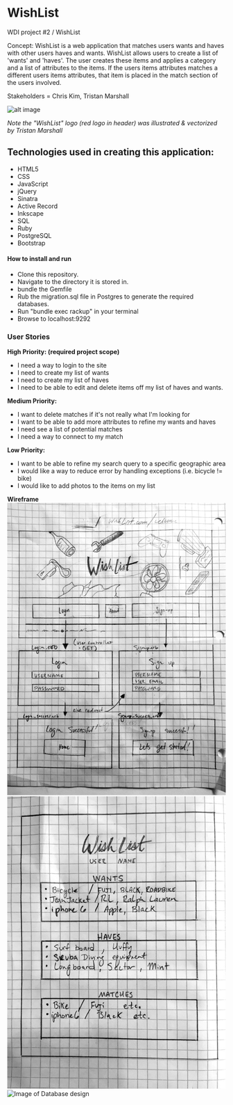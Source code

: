 # WishList
WDI project #2 / WishList

Concept:
WishList is a web application that matches users wants and haves with other users haves and wants. WishList allows users to create a list of 'wants' and 'haves'. The user creates these items and applies a category and a list of attributes to the items. If the users items attributes matches a different users items attributes, that item is placed in the match section of the users involved.

Stakeholders = Chris Kim, Tristan Marshall

![alt image](http://i.imgur.com/Gur32FC.jpg)

*Note the "WishList" logo (red logo in header) was illustrated & vectorized by Tristan Marshall*

## Technologies used in creating this application:

* HTML5
* CSS
* JavaScript
* jQuery
* Sinatra
* Active Record
* Inkscape
* SQL
* Ruby
* PostgreSQL
* Bootstrap


#### How to install and run
* Clone this repository.
* Navigate to the directory it is stored in.
* bundle the Gemfile
* Rub the migration.sql file in Postgres to generate the required databases.
* Run "bundle exec rackup" in your terminal
* Browse to localhost:9292

### User Stories

**High Priority: (required project scope)**
* I need a way to login to the site
* I need to create my list of wants
* I need to create my list of haves
* I need to be able to edit and delete items off my list of haves and wants.


**Medium Priority:**
* I want to delete matches if it's not really what I'm looking for
* I want to be able to add more attributes to refine my wants and haves
* I need see a list of potential matches
* I need a way to connect to my match

**Low Priority:**
* I want to be able to refine my search query to a specific geographic area
* I would like a way to reduce error by handling exceptions (i.e. bicycle != bike)
* I would like to add photos to the items on my list

**Wireframe**
![Image of website](wireframe.jpg)
![Image of dashboard](dashboard.jpg)
![Image of Database design](http://i.imgur.com/aOGiBK5.jpg)
